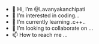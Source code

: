 - 👋 Hi, I’m @Lavanyakanchipati
- 👀 I’m interested in coding...
- 🌱 I’m currently learning .c++..
- 💞️ I’m looking to collaborate on ...
- 📫 How to reach me ...

<!---
Lavanyakanchipati/Lavanyakanchipati is a ✨ special ✨ repository because its `README.md` (this file) appears on your GitHub profile.
You can click the Preview link to take a look at your changes.
--->
